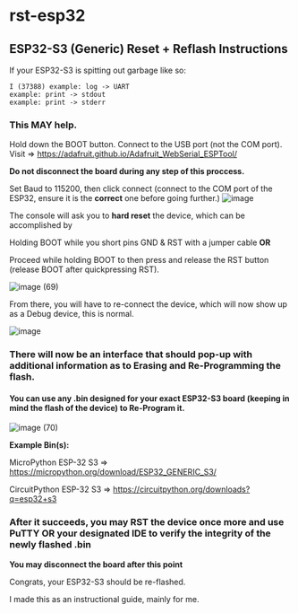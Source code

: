 # rst-esp32
## ESP32-S3 (Generic) Reset + Reflash Instructions

If your ESP32-S3 is spitting out garbage like so:

```
I (37388) example: log -> UART
example: print -> stdout
example: print -> stderr
```

### This MAY help. 

Hold down the BOOT button.
Connect to the USB port (not the COM port). 
Visit => https://adafruit.github.io/Adafruit_WebSerial_ESPTool/

**Do not disconnect the board during any step of this proccess.**

Set Baud to 115200, then click connect (connect to the COM port of the ESP32, ensure it is the **correct** one before going further.)
![image](https://github.com/Gamer23car/rst-esp32/assets/93737164/00145e77-0442-452f-bd68-d1ff35269b70)

The console will ask you to **hard reset** the device, which can be accomplished by 

Holding BOOT while you short pins GND & RST with a jumper cable **OR** 

Proceed while holding BOOT to then press and release the RST button (release BOOT after quickpressing RST). 

![image (69)](https://github.com/Gamer23car/rst-esp32/assets/93737164/2554d5e4-6806-4ba7-9484-d3afa37c6bc6)


From there, you will have to re-connect the device, which will now show up as a Debug device, this is normal.

![image](https://github.com/Gamer23car/rst-esp32/assets/93737164/fcfac53a-0cd1-4a34-806d-11e4d70daee3)


### There will now be an interface that should pop-up with additional information as to Erasing and Re-Programming the flash. 
#### You can use any .bin designed for your exact ESP32-S3 board (keeping in mind the flash of the device) to Re-Program it. 

![image (70)](https://github.com/Gamer23car/rst-esp32/assets/93737164/993c4aca-604b-43c1-88b4-ce18cbb6172a)

**Example Bin(s):**

MicroPython ESP-32 S3 => https://micropython.org/download/ESP32_GENERIC_S3/

CircuitPython ESP-32 S3 => https://circuitpython.org/downloads?q=esp32+s3

### After it succeeds, you may RST the device once more and use PuTTY OR your designated IDE to verify the integrity of the newly flashed .bin

**You may disconnect the board after this point**

Congrats, your ESP32-S3 should be re-flashed. 

I made this as an instructional guide, mainly for me.
